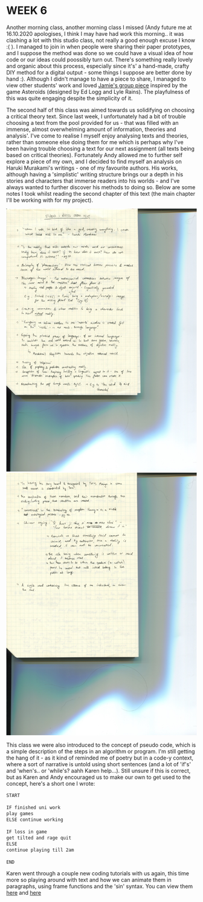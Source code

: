 # WEEK 6

Another morning class, another morning class I missed (Andy future me at 16.10.2020 apologises, I think I may have had work this morning.. it was clashing a lot with this studio class, not really a good enough excuse I know :( ). I managed to join in when people were sharing their paper prototypes, and I suppose the method was done so we could have a visual idea of how code or our ideas could poossibly turn out. There's something really lovely and organic about this process, especially since it's' a hand-made, crafty DIY method for a digital output - some things I suppose are better done by hand :). Although I didn't manage to have a piece to share, I managed to view other students' work and loved [Jamie's group piece](https://github.com/Jamtt/Codewords/tree/master/Week%206) inspired by the game Asteroids (designed by Ed Logg and Lyle Rains). The playfulness of this was quite engaging despite the simplicity of it. 
 
The second half of this class was aimed towards us solidifying on choosing a critical theory text. Since last week, I unfortunately had a bit of trouble choosing a text from the pool provided for us - that was filled with an immense, almost overwhelming amount of information, theories and analysis'. I've come to realise I myself enjoy analysing texts and theories, rather than someone else doing them for me which is perhaps why I've been having trouble choosing a text for our next assignment (all texts being based on critical theories). Fortunately Andy allowed me to further self explore a piece of my own, and I decided to find myself an analysis on Haruki Murakami's writings - one of my favourite authors. His works, although having a 'simplistic' writing structure brings our a depth in his stories and characters that immerse readers into his worlds - and I've always wanted to further discover his methods to doing so. Below are some notes I took whilst reading the second chapter of this text (the main chapter I'll be working with for my project). 
 
 <img src="textnotes.jpg">
<img src="textnotes2.jpg">

This class we were also introduced to the concept of pseudo code, which is a simple description of the steps in an algorithm or program. I'm still getting the hang of it - as it kind of reminded me of poetry but in a code-y context, where a sort of narrative is untold using short sentences (and a lot of 'if's' and 'when's.. or 'while's? aahh Karen help...). Still unsure if this is correct, but as Karen and Andy encouraged us to make our own to get used to the concept, here's a short one I wrote:

```
START

IF finished uni work
play games
ELSE continue working

IF loss in game
get tilted and rage quit
ELSE
continue playing till 2am 

END
```
Karen went through a couple new coding tutorials with us again, this time more so playing around with text and how we can animate them in paragraphs, using frame functions and the 'sin' syntax. You can view them [here](https://renpapers.github.io/codeword/Processing%20Sketches/week7_sketch) and [here](https://renpapers.github.io/codeword/Processing%20Sketches/week7_sketch_2)
